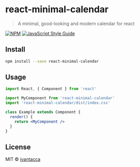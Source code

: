 # react-minimal-calendar

> A minimal, good-looking and modern calendar for react

[![NPM](https://img.shields.io/npm/v/react-minimal-calendar.svg)](https://www.npmjs.com/package/react-minimal-calendar) [![JavaScript Style Guide](https://img.shields.io/badge/code_style-standard-brightgreen.svg)](https://standardjs.com)

## Install

```bash
npm install --save react-minimal-calendar
```

## Usage

```jsx
import React, { Component } from 'react'

import MyComponent from 'react-minimal-calendar'
import 'react-minimal-calendar/dist/index.css'

class Example extends Component {
  render() {
    return <MyComponent />
  }
}
```

## License

MIT © [ivantacca](https://github.com/ivantacca)
